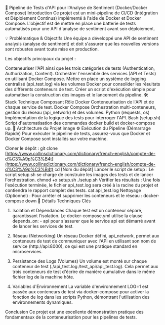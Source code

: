 🐳 Pipeline de Tests d'API pour l'Analyse de Sentiment (Docker/Docker Compose)
Introduction
Ce projet est un mini-pipeline de CI/CD (Intégration et Déploiement Continus) implémenté à l'aide de Docker et Docker Compose. L'objectif est de mettre en place une batterie de tests automatisés pour une API d'analyse de sentiment avant son déploiement.

💡 Problématique & Objectifs
Une équipe a développé une API de sentiment analysis (analyse de sentiment) et doit s'assurer que les nouvelles versions sont robustes avant toute mise en production.

Les objectifs principaux du projet :

Conteneuriser l'API ainsi que les trois catégories de tests (Authentication, Authorization, Content).
Orchestrer l'ensemble des services (API et Tests) en utilisant Docker Compose.
Mettre en place un système de logging centralisé (api_test.log) via les volumes Docker pour consolider les résultats des différents conteneurs de test.
Créer un script d'exécution simple pour automatiser la construction des images et le lancement du pipeline.
🛠️ Stack Technique
Composant	Rôle
Docker	Conteneurisation de l'API et de chaque service de test.
Docker Compose	Orchestration multi-conteneurs, gestion du réseau (api_network) et des volumes.
Python (requests, os)	Implémentation de la logique des tests pour interroger l'API.
Bash (setup.sh)	Script d'automatisation des commandes docker build et docker-compose up.
📁 Architecture du Projet
image
⚙️ Exécution du Pipeline (Démarrage Rapide)
Pour exécuter le pipeline de tests, assurez-vous que Docker et Docker Compose sont installés sur votre machine.

Cloner le dépôt :
git clone [https://www.collinsdictionary.com/dictionary/french-english/compte-de-d%C3%A9p%C3%B4t](https://www.collinsdictionary.com/dictionary/french-english/compte-de-d%C3%A9p%C3%B4t)
cd [Nom du dépôt]
Lancer le script de setup : Le script setup.sh se charge de construire les images des tests et de lancer l'orchestration.
chmod +x setup.sh
./setup.sh
Vérifier les résultats : Une fois l'exécution terminée, le fichier api_test.log sera créé à la racine du projet et contiendra le rapport complet des tests.
cat api_test.log
Nettoyage (Optionnel) : Pour arrêter et supprimer les conteneurs et le réseau :
docker-compose down
🔎 Détails Techniques Clés
1. Isolation et Dépendances
Chaque test est un conteneur séparé, garantissant l'isolation. Le docker-compose.yml utilise la clause depends_on: - api pour s'assurer que le service api est démarré avant de lancer les services de test.

2. Réseau (Networking)
Un réseau Docker défini, api_network, permet aux conteneurs de test de communiquer avec l'API en utilisant son nom de service (http://api:8000), ce qui est une pratique standard en microservices.

3. Persistance des Logs (Volumes)
Un volume est monté sur chaque conteneur de test (./api_test.log:/test_api/api_test.log). Cela permet aux trois conteneurs de test d'écrire de manière cumulative dans le même fichier log de la machine hôte.

4. Variables d'Environnement
La variable d'environnement LOG=1 est passée aux conteneurs de test via docker-compose pour activer la fonction de log dans les scripts Python, démontrant l'utilisation des environnements dynamiques.

Conclusion
Ce projet est une excellente démonstration pratique des fondamentaux de la conteneurisation pour les pipelines de tests.
